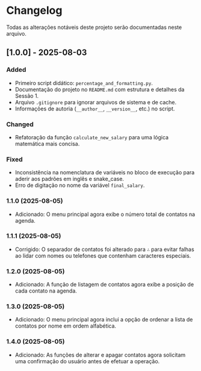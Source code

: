 # Changelog

Todas as alterações notáveis deste projeto serão documentadas neste arquivo.

## [1.0.0] - 2025-08-03

### Added

-   Primeiro script didático: `percentage_and_formatting.py`.
-   Documentação do projeto no `README.md` com estrutura e detalhes da Sessão 1.
-   Arquivo `.gitignore` para ignorar arquivos de sistema e de cache.
-   Informações de autoria (`__author__`, `__version__`, etc.) no script.

### Changed

-   Refatoração da função `calculate_new_salary` para uma lógica matemática mais concisa.

### Fixed

-   Inconsistência na nomenclatura de variáveis no bloco de execução para aderir aos padrões em inglês e snake_case.
-   Erro de digitação no nome da variável `final_salary`.

### 1.1.0 (2025-08-05)
- Adicionado: O menu principal agora exibe o número total de contatos na agenda.

### 1.1.1 (2025-08-05)
- Corrigido: O separador de contatos foi alterado para `∴` para evitar falhas ao lidar com nomes ou telefones que contenham caracteres especiais.

### 1.2.0 (2025-08-05)
- Adicionado: A função de listagem de contatos agora exibe a posição de cada contato na agenda.

### 1.3.0 (2025-08-05)
- Adicionado: O menu principal agora inclui a opção de ordenar a lista de contatos por nome em ordem alfabética.

### 1.4.0 (2025-08-05)
- Adicionado: As funções de alterar e apagar contatos agora solicitam uma confirmação do usuário antes de efetuar a operação.
